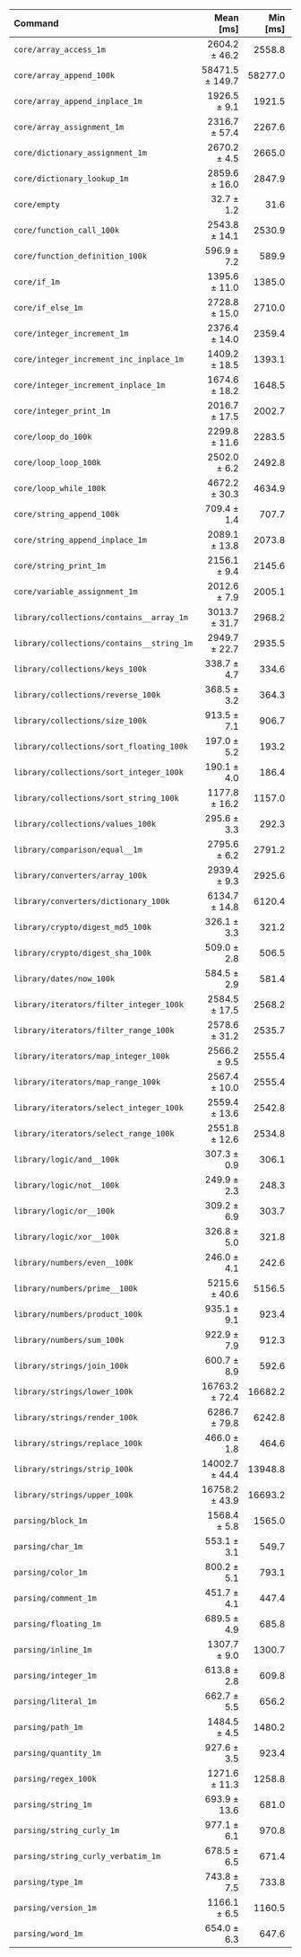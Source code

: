 | Command | Mean [ms] | Min [ms] | Max [ms] |
|:---|---:|---:|---:|
| `core/array_access_1m` | 2604.2 ± 46.2 | 2558.8 | 2665.5 | 79.75 ± 3.37 |
| `core/array_append_100k` | 58471.5 ± 149.7 | 58277.0 | 58641.2 | 1790.73 ± 68.70 |
| `core/array_append_inplace_1m` | 1926.5 ± 9.1 | 1921.5 | 1940.1 | 59.00 ± 2.28 |
| `core/array_assignment_1m` | 2316.7 ± 57.4 | 2267.6 | 2390.3 | 70.95 ± 3.24 |
| `core/dictionary_assignment_1m` | 2670.2 ± 4.5 | 2665.0 | 2675.0 | 81.78 ± 3.13 |
| `core/dictionary_lookup_1m` | 2859.6 ± 16.0 | 2847.9 | 2882.4 | 87.58 ± 3.39 |
| `core/empty` | 32.7 ± 1.2 | 31.6 | 34.5 |
| `core/function_call_100k` | 2543.8 ± 14.1 | 2530.9 | 2562.0 | 77.91 ± 3.01 |
| `core/function_definition_100k` | 596.9 ± 7.2 | 589.9 | 606.6 | 18.28 ± 0.73 |
| `core/if_1m` | 1395.6 ± 11.0 | 1385.0 | 1410.5 | 42.74 ± 1.67 |
| `core/if_else_1m` | 2728.8 ± 15.0 | 2710.0 | 2744.9 | 83.57 ± 3.23 |
| `core/integer_increment_1m` | 2376.4 ± 14.0 | 2359.4 | 2391.2 | 72.78 ± 2.82 |
| `core/integer_increment_inc_inplace_1m` | 1409.2 ± 18.5 | 1393.1 | 1428.1 | 43.16 ± 1.75 |
| `core/integer_increment_inplace_1m` | 1674.6 ± 18.2 | 1648.5 | 1690.3 | 51.29 ± 2.04 |
| `core/integer_print_1m` | 2016.7 ± 17.5 | 2002.7 | 2041.1 | 61.76 ± 2.42 |
| `core/loop_do_100k` | 2299.8 ± 11.6 | 2283.5 | 2310.0 | 70.43 ± 2.72 |
| `core/loop_loop_100k` | 2502.0 ± 6.2 | 2492.8 | 2506.7 | 76.62 ± 2.94 |
| `core/loop_while_100k` | 4672.2 ± 30.3 | 4634.9 | 4701.6 | 143.09 ± 5.56 |
| `core/string_append_100k` | 709.4 ± 1.4 | 707.7 | 710.7 | 21.72 ± 0.83 |
| `core/string_append_inplace_1m` | 2089.1 ± 13.8 | 2073.8 | 2105.0 | 63.98 ± 2.49 |
| `core/string_print_1m` | 2156.1 ± 9.4 | 2145.6 | 2167.9 | 66.03 ± 2.54 |
| `core/variable_assignment_1m` | 2012.6 ± 7.9 | 2005.1 | 2021.2 | 61.64 ± 2.37 |
| `library/collections/contains__array_1m` | 3013.7 ± 31.7 | 2968.2 | 3039.4 | 92.30 ± 3.66 |
| `library/collections/contains__string_1m` | 2949.7 ± 22.7 | 2935.5 | 2983.6 | 90.34 ± 3.53 |
| `library/collections/keys_100k` | 338.7 ± 4.7 | 334.6 | 345.0 | 10.37 ± 0.42 |
| `library/collections/reverse_100k` | 368.5 ± 3.2 | 364.3 | 372.0 | 11.29 ± 0.44 |
| `library/collections/size_100k` | 913.5 ± 7.1 | 906.7 | 921.7 | 27.98 ± 1.09 |
| `library/collections/sort_floating_100k` | 197.0 ± 5.2 | 193.2 | 204.6 | 6.03 ± 0.28 |
| `library/collections/sort_integer_100k` | 190.1 ± 4.0 | 186.4 | 194.9 | 5.82 ± 0.25 |
| `library/collections/sort_string_100k` | 1177.8 ± 16.2 | 1157.0 | 1190.9 | 36.07 ± 1.47 |
| `library/collections/values_100k` | 295.6 ± 3.3 | 292.3 | 299.3 | 9.05 ± 0.36 |
| `library/comparison/equal__1m` | 2795.6 ± 6.2 | 2791.2 | 2804.6 | 85.62 ± 3.28 |
| `library/converters/array_100k` | 2939.4 ± 9.3 | 2925.6 | 2945.9 | 90.02 ± 3.46 |
| `library/converters/dictionary_100k` | 6134.7 ± 14.8 | 6120.4 | 6150.7 | 187.88 ± 7.21 |
| `library/crypto/digest_md5_100k` | 326.1 ± 3.3 | 321.2 | 328.7 | 9.99 ± 0.40 |
| `library/crypto/digest_sha_100k` | 509.0 ± 2.8 | 506.5 | 512.7 | 15.59 ± 0.60 |
| `library/dates/now_100k` | 584.5 ± 2.9 | 581.4 | 587.5 | 17.90 ± 0.69 |
| `library/iterators/filter_integer_100k` | 2584.5 ± 17.5 | 2568.2 | 2607.8 | 79.15 ± 3.08 |
| `library/iterators/filter_range_100k` | 2578.6 ± 31.2 | 2535.7 | 2602.5 | 78.97 ± 3.17 |
| `library/iterators/map_integer_100k` | 2566.2 ± 9.5 | 2555.4 | 2578.5 | 78.59 ± 3.02 |
| `library/iterators/map_range_100k` | 2567.4 ± 10.0 | 2555.4 | 2577.1 | 78.63 ± 3.03 |
| `library/iterators/select_integer_100k` | 2559.4 ± 13.6 | 2542.8 | 2571.1 | 78.38 ± 3.03 |
| `library/iterators/select_range_100k` | 2551.8 ± 12.6 | 2534.8 | 2562.6 | 78.15 ± 3.02 |
| `library/logic/and__100k` | 307.3 ± 0.9 | 306.1 | 308.3 | 9.41 ± 0.36 |
| `library/logic/not__100k` | 249.9 ± 2.3 | 248.3 | 253.2 | 7.65 ± 0.30 |
| `library/logic/or__100k` | 309.2 ± 6.9 | 303.7 | 319.4 | 9.47 ± 0.42 |
| `library/logic/xor__100k` | 326.8 ± 5.0 | 321.8 | 333.5 | 10.01 ± 0.41 |
| `library/numbers/even__100k` | 246.0 ± 4.1 | 242.6 | 251.9 | 7.53 ± 0.31 |
| `library/numbers/prime__100k` | 5215.6 ± 40.6 | 5156.5 | 5249.0 | 159.73 ± 6.24 |
| `library/numbers/product_100k` | 935.1 ± 9.1 | 923.4 | 945.7 | 28.64 ± 1.13 |
| `library/numbers/sum_100k` | 922.9 ± 7.9 | 912.3 | 931.1 | 28.27 ± 1.11 |
| `library/strings/join_100k` | 600.7 ± 8.9 | 592.6 | 611.2 | 18.40 ± 0.76 |
| `library/strings/lower_100k` | 16763.2 ± 72.4 | 16682.2 | 16849.9 | 513.38 ± 19.78 |
| `library/strings/render_100k` | 6286.7 ± 79.8 | 6242.8 | 6406.2 | 192.53 ± 7.76 |
| `library/strings/replace_100k` | 466.0 ± 1.8 | 464.6 | 468.5 | 14.27 ± 0.55 |
| `library/strings/strip_100k` | 14002.7 ± 44.4 | 13948.8 | 14039.5 | 428.84 ± 16.47 |
| `library/strings/upper_100k` | 16758.2 ± 43.9 | 16693.2 | 16789.7 | 513.23 ± 19.69 |
| `parsing/block_1m` | 1568.4 ± 5.8 | 1565.0 | 1577.0 | 48.03 ± 1.85 |
| `parsing/char_1m` | 553.1 ± 3.1 | 549.7 | 556.2 | 16.94 ± 0.66 |
| `parsing/color_1m` | 800.2 ± 5.1 | 793.1 | 805.3 | 24.51 ± 0.95 |
| `parsing/comment_1m` | 451.7 ± 4.1 | 447.4 | 455.8 | 13.83 ± 0.54 |
| `parsing/floating_1m` | 689.5 ± 4.9 | 685.8 | 696.4 | 21.12 ± 0.82 |
| `parsing/inline_1m` | 1307.7 ± 9.0 | 1300.7 | 1320.5 | 40.05 ± 1.56 |
| `parsing/integer_1m` | 613.8 ± 2.8 | 609.8 | 616.1 | 18.80 ± 0.72 |
| `parsing/literal_1m` | 662.7 ± 5.5 | 656.2 | 669.6 | 20.30 ± 0.79 |
| `parsing/path_1m` | 1484.5 ± 4.5 | 1480.2 | 1489.9 | 45.46 ± 1.75 |
| `parsing/quantity_1m` | 927.6 ± 3.5 | 923.4 | 932.0 | 28.41 ± 1.09 |
| `parsing/regex_100k` | 1271.6 ± 11.3 | 1258.8 | 1283.8 | 38.94 ± 1.53 |
| `parsing/string_1m` | 693.9 ± 13.6 | 681.0 | 713.0 | 21.25 ± 0.91 |
| `parsing/string_curly_1m` | 977.1 ± 6.1 | 970.8 | 985.3 | 29.92 ± 1.16 |
| `parsing/string_curly_verbatim_1m` | 678.5 ± 6.5 | 671.4 | 685.5 | 20.78 ± 0.82 |
| `parsing/type_1m` | 743.8 ± 7.5 | 733.8 | 752.1 | 22.78 ± 0.90 |
| `parsing/version_1m` | 1166.1 ± 6.5 | 1160.5 | 1174.2 | 35.71 ± 1.38 |
| `parsing/word_1m` | 654.0 ± 6.3 | 647.6 | 661.5 | 20.03 ± 0.79 |
